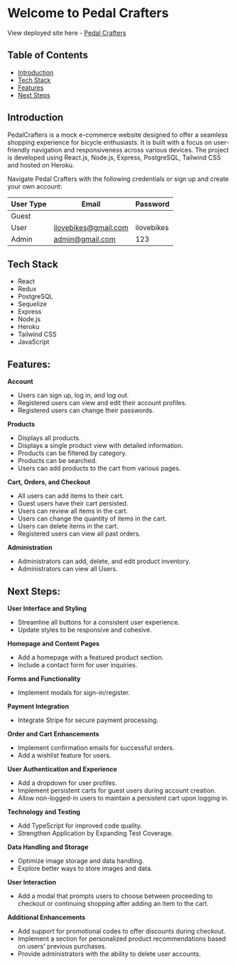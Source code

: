 # Welcome to Pedal Crafters

View deployed site here - [Pedal Crafters](https://pedal-crafter-d29c20011a41.herokuapp.com/)

## Table of Contents

- [Introduction](#introduction)
- [Tech Stack](#tech-stack)
- [Features](#features)
- [Next Steps](#next-steps)

## Introduction

PedalCrafters is a mock e-commerce website designed to offer a seamless shopping experience for bicycle enthusiasts. It is built with a focus on user-friendly navigation and responsiveness across various devices. The project is developed using React.js, Node.js, Express, PostgreSQL, Tailwind CSS and hosted on Heroku.

Navigate Pedal Crafters with the following credentials or sign up and create your own account:

| User Type | Email                | Password   |
| --------- | -------------------- | ---------- |
| Guest     |                      |            |
| User      | ilovebikes@gmail.com | ilovebikes |
| Admin     | admin@gmail.com      | 123        |

## Tech Stack

- React
- Redux
- PostgreSQL
- Sequelize
- Express
- Node.js
- Heroku
- Tailwind CSS
- JavaScript

## Features:

**Account**

- Users can sign up, log in, and log out.
- Registered users can view and edit their account profiles.
- Registered users can change their passwords.

**Products**

- Displays all products.
- Displays a single product view with detailed information.
- Products can be filtered by category.
- Products can be searched.
- Users can add products to the cart from various pages.

**Cart, Orders, and Checkout**

- All users can add items to their cart.
- Guest users have their cart persisted.
- Users can review all items in the cart.
- Users can change the quantity of items in the cart.
- Users can delete items in the cart.
- Registered users can view all past orders.

**Administration**

- Administrators can add, delete, and edit product inventory.
- Administrators can view all Users.

## Next Steps:

**User Interface and Styling**

- Streamline all buttons for a consistent user experience.
- Update styles to be responsive and cohesive.

**Homepage and Content Pages**

- Add a homepage with a featured product section.
- Include a contact form for user inquiries.

**Forms and Functionality**

- Implement modals for sign-in/register.

**Payment Integration**

- Integrate Stripe for secure payment processing.

**Order and Cart Enhancements**

- Implement confirmation emails for successful orders.
- Add a wishlist feature for users.

**User Authentication and Experience**

- Add a dropdown for user profiles.
- Implement persistent carts for guest users during account creation.
- Allow non-logged-in users to maintain a persistent cart upon logging in.

**Technology and Testing**

- Add TypeScript for improved code quality.
- Strengthen Application by Expanding Test Coverage.

**Data Handling and Storage**

- Optimize image storage and data handling.
- Explore better ways to store images and data.

**User Interaction**

- Add a modal that prompts users to choose between proceeding to checkout or continuing shopping after adding an item to the cart.

**Additional Enhancements**

- Add support for promotional codes to offer discounts during checkout.
- Implement a section for personalized product recommendations based on users' previous purchases.
- Provide administrators with the ability to delete user accounts.
